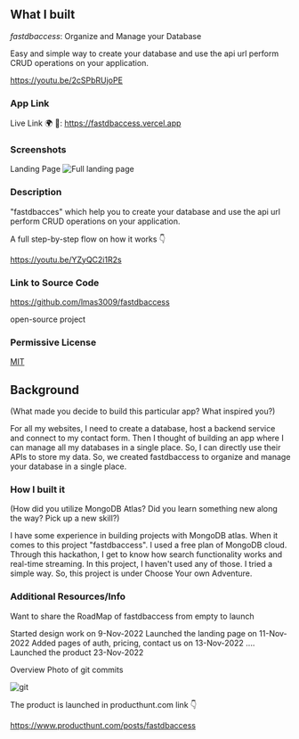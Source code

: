 
## What I built
*fastdbaccess*: Organize and Manage your Database

Easy and simple way to create your database and use the api url perform CRUD operations on your application.

https://youtu.be/2cSPbRUjoPE 


### App Link
Live Link 🌍 🚀: https://fastdbaccess.vercel.app

### Screenshots

Landing Page
![Full landing page](https://dev-to-uploads.s3.amazonaws.com/uploads/articles/hbg3p20ah1bfl1ibrgly.png)




### Description
"fastdbacces" which help you to create your database and use the api url perform CRUD operations on your application.

A full step-by-step flow on how it works 👇

https://youtu.be/YZyQC2i1R2s 

### Link to Source Code

https://github.com/lmas3009/fastdbaccess

open-source project

### Permissive License

[MIT](https://choosealicense.com/licenses/mit/)

## Background
(What made you decide to build this particular app? What inspired you?)

For all my websites, I need to create a database, host a backend service and connect to my contact form. Then I thought of building an app where I can manage all my databases in a single place. So, I can directly use their APIs to store my data. So, we created fastdbaccess to organize and manage your database in a single place.


### How I built it
(How did you utilize MongoDB Atlas? Did you learn something new along the way? Pick up a new skill?)

I have some experience in building projects with MongoDB atlas. When it comes to this project "fastdbaccess". I used a free plan of MongoDB cloud. Through this hackathon, I get to know how search functionality works and real-time streaming. In this project, I haven't used any of those. I tried a simple way. So, this project is under Choose Your own Adventure.


### Additional Resources/Info
Want to share the RoadMap of fastdbaccess from empty to launch

Started design work on 9-Nov-2022
Launched the landing page on 11-Nov-2022
Added pages of auth, pricing, contact us on 13-Nov-2022
....
Launched the product 23-Nov-2022

Overview Photo of git commits

![git](https://dev-to-uploads.s3.amazonaws.com/uploads/articles/ffo4qrdyaedf2wnz7gpm.png)

The product is launched in producthunt.com link 👇

https://www.producthunt.com/posts/fastdbaccess
